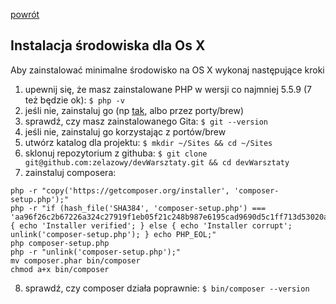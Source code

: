 [powrót](../README.md)

## Instalacja środowiska dla Os X
Aby zainstalować minimalne środowisko na OS X wykonaj następujące kroki
  1. upewnij się, że masz zainstalowane PHP w wersji co najmniej 5.5.9 (7 też będzie ok): `$ php -v`
  2. jeśli nie, zainstaluj go (np [tak](https://coolestguidesontheplanet.com/upgrade-php-on-osx/), albo przez porty/brew)
  3. sprawdź, czy masz zainstalowanego Gita: `$ git --version`
  4. jeśli nie, zainstaluj go korzystając z portów/brew
  5. utwórz katalog dla projektu: `$ mkdir ~/Sites && cd ~/Sites`
  6. sklonuj repozytorium z githuba: `$ git clone git@github.com:zelazowy/devWarsztaty.git && cd devWarsztaty`
  7. zainstaluj composera:
  
  ```
  php -r "copy('https://getcomposer.org/installer', 'composer-setup.php');"
  php -r "if (hash_file('SHA384', 'composer-setup.php') === 'aa96f26c2b67226a324c27919f1eb05f21c248b987e6195cad9690d5c1ff713d53020a02ac8c217dbf90a7eacc9d141d') { echo 'Installer verified'; } else { echo 'Installer corrupt'; unlink('composer-setup.php'); } echo PHP_EOL;"
  php composer-setup.php
  php -r "unlink('composer-setup.php');"
  mv composer.phar bin/composer
  chmod a+x bin/composer
  ```
  
  8. sprawdź, czy composer działa poprawnie: `$ bin/composer --version ` 